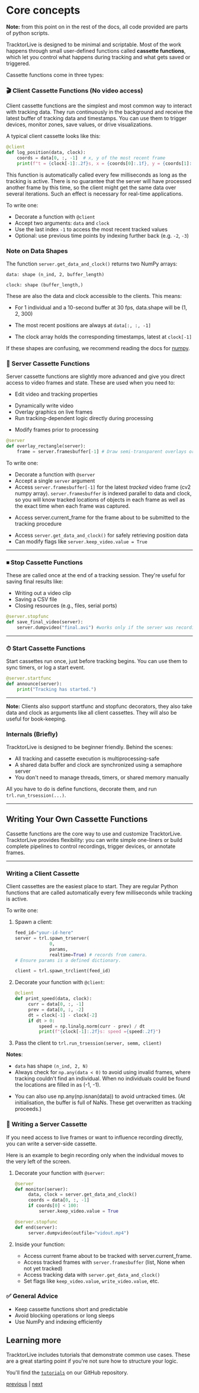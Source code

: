 # Core concepts

**Note:** from this point on in the rest of the docs, all code provided are
parts of python scripts.

TracktorLive is designed to be minimal and scriptable. Most of the work happens
through small user-defined functions called **cassette functions**, which let
you control what happens during tracking and what gets saved or triggered.

Cassette functions come in three types:


### 🎬 Client Cassette Functions (No video access)

Client cassette functions are the simplest and most common way to interact with
tracking data. They run continuously in the background and receive the latest
buffer of tracking data and timestamps. You can use them to trigger devices,
monitor zones, save values, or drive visualizations.

A typical client cassette looks like this:

```python 
@client 
def log_position(data, clock):
    coords = data[0, :, -1]  # x, y of the most recent frame
    print(f"t = {clock[-1]:.2f}s, x = {coords[0]:.1f}, y = {coords[1]:.1f}")
```

This function is automatically called every few milliseconds as long as the
tracking is active.  There is no guarantee that the server will have processed
another frame by this time, so the client might get the same data over several
iterations. Such an effect is necessary for real-time applications.

To write one:

* Decorate a function with `@client`
* Accept two arguments: `data` and `clock`
* Use the last index `-1` to access the most recent tracked values
* Optional: use previous time points by indexing further back (e.g. `-2`, `-3`)

### Note on Data Shapes

The function `server.get_data_and_clock()` returns two NumPy arrays:

    data: shape (n_ind, 2, buffer_length)

    clock: shape (buffer_length,)

These are also the data and clock accessible to the clients. This means:

-    For 1 individual and a 10-second buffer at 30 fps, data.shape will be (1, 2, 300)

-    The most recent positions are always at `data[:, :, -1]`

-    The clock array holds the corresponding timestamps, latest at `clock[-1]`

If these shapes are confusing, we recommend reading the docs for
[numpy](https://numpy.org).


### 🧩 Server Cassette Functions

Server cassette functions are slightly more advanced and give you direct access
to video frames and state. These are used when you need to:

- Edit video and tracking properties
* Dynamically write video
* Overlay graphics on live frames
* Run tracking-dependent logic directly during processing
- Modify frames prior to processing

```python
@server
def overlay_rectangle(server):
    frame = server.framesbuffer[-1] # Draw semi-transparent overlays or annotate frame
```

To write one:

* Decorate a function with `@server`
* Accept a single `server` argument
* Access `server.framesbuffer[-1]` for the latest *tracked* video frame (cv2
  numpy array). `server.framesbuffer` is indexed parallel to data and clock, so
  you will know tracked locations of objects in each frame as well as the exact
  time when each frame was captured.
- Access server.current_frame for the frame about to be submitted to the
  tracking procedure
* Access `server.get_data_and_clock()` for safely retrieving position data
* Can modify flags like `server.keep_video.value = True`

---

### ⏹ Stop Cassette Functions

These are called once at the end of a tracking session. They're useful for
saving final results like:

* Writing out a video clip
* Saving a CSV file
* Closing resources (e.g., files, serial ports)

```python
@server.stopfunc
def save_final_video(server):
    server.dumpvideo("final.avi") #works only if the server was recording!
```

---

### ⏱ Start Cassette Functions

Start cassettes run once, just before tracking begins. You can use them to sync
timers, or log a start event.

```python
@server.startfunc
def announce(server):
    print("Tracking has started.")
```

---

**Note:** Clients also support startfunc and stopfunc decorators, they also take
data and clock as arguments like all client cassettes. They will also be useful
for book-keeping.

### Internals (Briefly)

TracktorLive is designed to be beginner friendly. Behind the scenes:

* All tracking and cassette execution is multiprocessing-safe
* A shared data buffer and clock are synchronized using a semaphore server
* You don't need to manage threads, timers, or shared memory manually

All you have to do is define functions, decorate them, and run
`trl.run_trsession(...)`.

---

## Writing Your Own Cassette Functions

Cassette functions are the core way to use and customize TracktorLive.
TracktorLive provides flexibility: you can write simple one-liners or build
complete pipelines to control recordings, trigger devices, or annotate frames.

---

### Writing a Client Cassette

Client cassettes are the easiest place to start. They are regular Python
functions that are called automatically every few milliseconds while tracking is
active.

To write one:

1. Spawn a client:

   ```python
   feed_id="your-id-here"
   server = trl.spawn_trserver(
                0,
                params,
                realtime=True) # records from camera.
   # Ensure params is a defined dictionary.

   client = trl.spawn_trclient(feed_id)
   ```

2. Decorate your function with `@client`:

   ```python
   @client
   def print_speed(data, clock):
        curr = data[0, :, -1]
        prev = data[0, :, -2]
        dt = clock[-1] - clock[-2]
        if dt > 0:
            speed = np.linalg.norm(curr - prev) / dt
            print(f"{clock[-1]:.2f}s: speed ={speed:.2f}")
    ```

3. Pass the client to `trl.run_trsession(server, semm, client)`

**Notes**:

* `data` has shape `(n_ind, 2, N)`
* Always check for `np.any(data < 0)` to avoid using invalid frames, where
  tracking couldn't find an individual. When no individuals could be found the
  locations are filled in as (-1, -1).
- You can also use np.any(np.isnan(data)) to avoid untracked times. (At
  initialisation, the buffer is full of NaNs. These get overwritten as tracking
  proceeds.)


### 🎥 Writing a Server Cassette

If you need access to live frames or want to influence recording directly, you
can write a server-side cassette.

Here is an example to begin recording only when the individual moves to the very
left of the screen.

1. Decorate your function with `@server`:


   ```python
   @server
   def monitor(server):
        data, clock = server.get_data_and_clock()
        coords = data[0, :, -1]
        if coords[0] < 100:
            server.keep_video.value = True

   @server.stopfunc
   def end(server):
        server.dumpvideo(outfile="vidout.mp4")
   ```

2. Inside your function:

   - Access current frame about to be tracked with server.current_frame.
   * Access tracked frames with `server.framesbuffer` (list, None when not yet
     tracked)
   * Access tracking data with `server.get_data_and_clock()`
   * Set flags like `keep_video.value`, `write_video.value`, etc.


### ✅ General Advice

* Keep cassette functions short and predictable
* Avoid blocking operations or long sleeps
* Use NumPy and indexing efficiently


## Learning more

TracktorLive includes tutorials that  demonstrate common use
cases.  These are a great starting point if you're not sure how to structure
your logic.

You'll find the [`tutorials`](../tutorials/index.md) on our GitHub
repository.

[previous](04-cli.md) | [next](06-usage.md)
